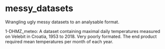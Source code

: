 # messy_datasets

Wrangling ugly messy datasets to an analysable format.

1-DHMZ_meteo: 
A dataset containing maximal daily temperatures measured on Velebit in Croatia, 1953 to 2018. Very poorly formated. The end product required mean temperatures per month of each year.
